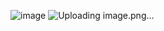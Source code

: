 ![image](https://github.com/user-attachments/assets/a46a2e83-6d18-451a-9823-80e74ab6babd)
![Uploading image.png…]()
